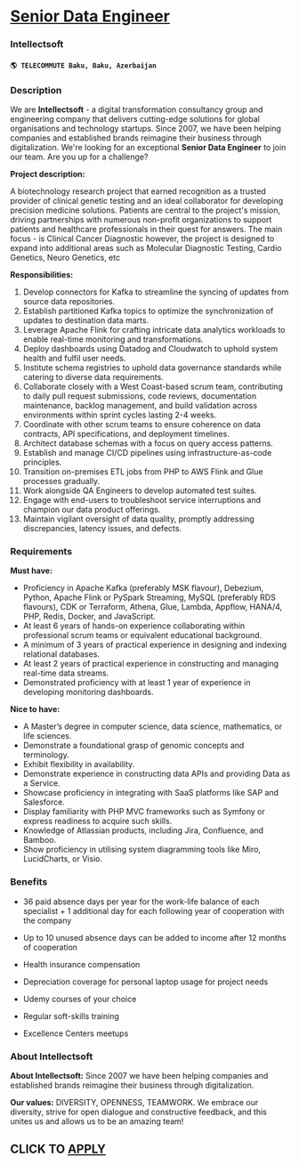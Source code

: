 # [Senior Data Engineer](https://www.remotewlb.com/apply/senior-data-engineer-90055)  
### Intellectsoft  
#### `🌎 TELECOMMUTE Baku, Baku, Azerbaijan`  

### **Description**

We are **Intellectsoft** \- a digital transformation consultancy group and engineering company that delivers cutting-edge solutions for global organisations and technology startups. Since 2007, we have been helping companies and established brands reimagine their business through digitalization. We're looking for an exceptional **Senior Data Engineer** to join our team. Are you up for a challenge?

 **Project description:**

A biotechnology research project that earned recognition as a trusted provider of clinical genetic testing and an ideal collaborator for developing precision medicine solutions. Patients are central to the project's mission, driving partnerships with numerous non-profit organizations to support patients and healthcare professionals in their quest for answers. The main focus - is Clinical Cancer Diagnostic however, the project is designed to expand into additional areas such as Molecular Diagnostic Testing, Cardio Genetics, Neuro Genetics, etc

 **Responsibilities:**

  1. Develop connectors for Kafka to streamline the syncing of updates from source data repositories. 
  2. Establish partitioned Kafka topics to optimize the synchronization of updates to destination data marts. 
  3. Leverage Apache Flink for crafting intricate data analytics workloads to enable real-time monitoring and transformations. 
  4. Deploy dashboards using Datadog and Cloudwatch to uphold system health and fulfil user needs. 
  5. Institute schema registries to uphold data governance standards while catering to diverse data requirements. 
  6. Collaborate closely with a West Coast-based scrum team, contributing to daily pull request submissions, code reviews, documentation maintenance, backlog management, and build validation across environments within sprint cycles lasting 2-4 weeks. 
  7. Coordinate with other scrum teams to ensure coherence on data contracts, API specifications, and deployment timelines. 
  8. Architect database schemas with a focus on query access patterns. 
  9. Establish and manage CI/CD pipelines using infrastructure-as-code principles. 
  10. Transition on-premises ETL jobs from PHP to AWS Flink and Glue processes gradually. 
  11. Work alongside QA Engineers to develop automated test suites. 
  12. Engage with end-users to troubleshoot service interruptions and champion our data product offerings. 
  13. Maintain vigilant oversight of data quality, promptly addressing discrepancies, latency issues, and defects.

### **Requirements**

 **Must have:**

  * Proficiency in Apache Kafka (preferably MSK flavour), Debezium, Python, Apache Flink or PySpark Streaming, MySQL (preferably RDS flavours), CDK or Terraform, Athena, Glue, Lambda, Appflow, HANA/4, PHP, Redis, Docker, and JavaScript.
  * At least 6 years of hands-on experience collaborating within professional scrum teams or equivalent educational background.
  * A minimum of 3 years of practical experience in designing and indexing relational databases.
  * At least 2 years of practical experience in constructing and managing real-time data streams.
  * Demonstrated proficiency with at least 1 year of experience in developing monitoring dashboards.

**Nice to have:**

  * A Master’s degree in computer science, data science, mathematics, or life sciences. 
  * Demonstrate a foundational grasp of genomic concepts and terminology. 
  * Exhibit flexibility in availability. 
  * Demonstrate experience in constructing data APIs and providing Data as a Service. 
  * Showcase proficiency in integrating with SaaS platforms like SAP and Salesforce. 
  * Display familiarity with PHP MVC frameworks such as Symfony or express readiness to acquire such skills. 
  * Knowledge of Atlassian products, including Jira, Confluence, and Bamboo. 
  * Show proficiency in utilising system diagramming tools like Miro, LucidCharts, or Visio.

### **Benefits**

  * 36 paid absence days per year for the work-life balance of each specialist + 1 additional day for each following year of cooperation with the company

  * Up to 10 unused absence days can be added to income after 12 months of cooperation
  * Health insurance compensation
  * Depreciation coverage for personal laptop usage for project needs
  * Udemy courses of your choice
  * Regular soft-skills training
  * Excellence Сenters meetups

### **About Intellectsoft**

 **About Intellectsoft:** Since 2007 we have been helping companies and established brands reimagine their business through digitalization.

 **Our values:** DIVERSITY, OPENNESS, TEAMWORK. We embrace our diversity, strive for open dialogue and constructive feedback, and this unites us and allows us to be an amazing team!  

  

  
## CLICK TO [APPLY](https://www.remotewlb.com/apply/senior-data-engineer-90055)

